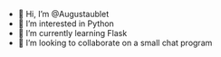 - 👋 Hi, I’m @Augustaublet
- 👀 I’m interested in Python
- 🌱 I’m currently learning Flask
- 💞️ I’m looking to collaborate on a small chat program

<!---
Augustaublet/Augustaublet is a ✨ special ✨ repository because its `README.md` (this file) appears on your GitHub profile.
You can click the Preview link to take a look at your changes.
--->
